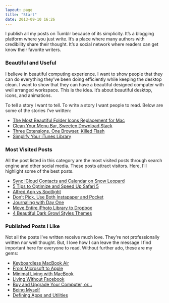 ```yaml
---
layout: page
title: "Start"
date: 2013-09-10 16:26
---
```


I publish all my posts on Tumblr because of its simplicity. It’s a blogging platform where you just write. It’s a place where many authors with credibility share their thought. It’s a social network where readers can get know their favorite writers.

### Beautiful and Useful
I believe in beautiful computing experience. I want to show people that they can do everything they’ve been doing efficiently while keeping the desktop clean. I want to show that they can have a beautiful designed computer with well arranged workspace. This is the idea. It’s about beautiful desktop, icons, and animations.

To tell a story I want to tell. To write a story I want people to read. Below are some of the stories I’ve written:

- [The Most Beautiful Folder Icons Replacement for Mac][1]
- [Clean Your Menu Bar, Sweeten Download Stack][2]
- [Three Extensions, One Browser, Killed Flash][3]
- [Simplify Your iTunes Library][4]

### Most Visited Posts
All the post listed in this category are the most visited posts through search engine and other social media. These posts attract visitors. Here, I'll highlight some of the best posts.

- [Sync iCloud Contacts and Calendar on Snow Leopard][5]
- [5 Tips to Optimize and Speed Up Safari 5][6]
- [Alfred App vs Spotlight][7]
- [Don’t Pick, Use Both Instapaper and Pocket][8]
- [Journaling with Day One][9]
- [Move Entire iPhoto Library to Dropbox][10]
- [4 Beautiful Dark Growl Styles Themes][11]

### Published Posts I Like
Not all the posts I've written receive much love. They're not professionally written nor well thought. But, I love how I can leave the message I find important here for everyone to read. Without further ado, these are my gems:

- [Keyboardless MacBook Air][12]
- [From Microsoft to Apple](15)
- [Minimal Living with MacBook][13]
- [Living Without Facebook](!g "http://sayzlim.net/post/4235354563/")
- [Buy and Upgrade Your Computer, or...](!g "http://sayzlim.net/post/5607656578/")
- [Being Myself](!g "http://sayzlim.net/post/6146286421/")
- [Defining Apps and Utilities][14]

[1]: http://sayzlim.net/most-beautiful-folder-icons-mac/ "sayzlim.net: The Most Beautiful Folder Icons Replacement for Mac"
[2]: http://sayzlim.net/clean-your-menu-bar-sweeten-download-stack/ "sayzlim.net: Clean Your Menu Bar, Sweeten Download Stack"
[3]: http://sayzlim.net/three-extensions-one-browser-killed-flash/ "sayzlim.net: Three Extensions, One Browser, Killed Flash"
[4]: http://sayzlim.net/simplify-your-itunes-library/ "sayzlim.net: Simplify Your iTunes Library"
[5]: http://sayzlim.net/sync-icloud-contacts-calendar-snow-leopard/ "sayzlim.net: Sync iCloud Contacts and Calendar on Snow Leopard"
[6]: http://sayzlim.net/5-tips-to-optimize-and-speed-up-safari-5/ "sayzlim.net: 5 Tips to Optimize and Speed Up Safari 5"
[7]: http://sayzlim.net/alfred-app-vs-spotlight/ "sayzlim.net: Alfred App vs Spotlight"
[8]: http://sayzlim.net/use-both-instapaper-and-pocket/ "sayzlim.net: Don&#39;t Pick, Use Both Instapaper and Pocket"
[9]: http://sayzlim.net/journaling-with-day-one/ "sayzlim.net: Journaling with Day One"
[10]: http://sayzlim.net/move-entire-iphoto-library-to-dropbox/ "sayzlim.net: Move Entire iPhoto Library to Dropbox"
[11]: http://sayzlim.net/4-beautiful-dark-growl-styles-themes/ "sayzlim.net: 4 Beautiful Dark Growl Styles Themes"
[12]: http://sayzlim.net/keyboardless-macbook-air/ "sayzlim.net: Keyboardless MacBook Air"
[13]: http://sayzlim.net/minimal-living-with-macbook/ "sayzlim.net: Minimal Living with MacBook"
[14]: http://sayzlim.net/effective-menu-bar-search-workflow/ "sayzlim.net: Effective Menu Bar Search Workflow"
[15]: http://sayzlim.net/from-microsoft-to-apple/